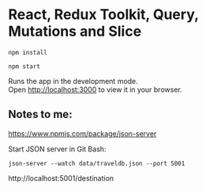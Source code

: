 # React, Redux Toolkit, Query, Mutations and Slice

```
npm install
```

```
npm start
```

Runs the app in the development mode.\
Open [http://localhost:3000](http://localhost:3000) to view it in your browser.

## Notes to me:

https://www.npmjs.com/package/json-server

Start JSON server in Git Bash:

```
json-server --watch data/traveldb.json --port 5001
```

http://localhost:5001/destination
